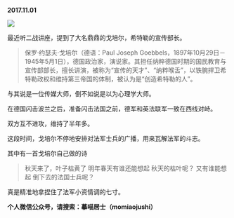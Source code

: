 
          
            
**2017.11.01**



![](//upload-images.jianshu.io/upload_images/51001-69aeac2d7453ede2.jpg)




最近听二战讲座，提到了大名鼎鼎的戈培尔，希特勒的宣传部长。
>保罗·约瑟夫·戈培尔（德语：Paul Joseph Goebbels，1897年10月29日－1945年5月1日），德国政治家，演说家。其担任纳粹德国时期的国民教育与宣传部部长，擅长讲演，被称为“宣传的天才”、“纳粹喉舌”，以铁腕捍卫希特勒政权和维持第三帝国的体制，被认为是“创造希特勒的人”。



与其说是一位传媒大师，倒不如说是以为心理学大师。

在德国闪击波兰之后，准备闪击法国之前，德军和英法联军一致在西线对峙。

双方互不进攻，维持了半年多。

这段时间，戈培尔不停地安排对法军士兵的广播，用来瓦解法军的斗志。

其中有一首戈培尔自己做的诗
>秋天来了，叶子枯黄了
明年春天有谁还能想起
秋天的枯叶呢？
又有谁能想起
倒下去的法国士兵呢？



真是精准地拿捏住了法军小资情调的七寸。


**个人微信公众号，请搜索：摹喵居士（momiaojushi）**

          
        